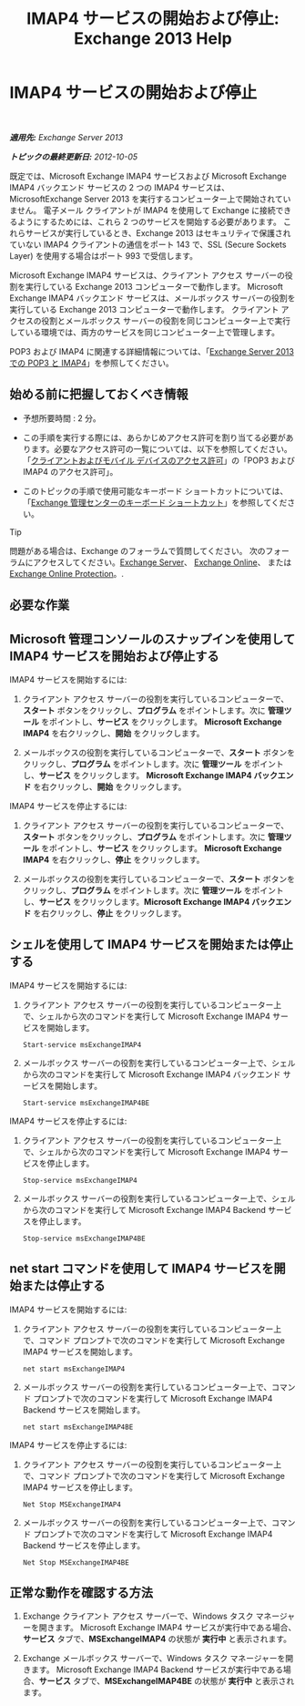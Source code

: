 ﻿---
title: 'IMAP4 サービスの開始および停止: Exchange 2013 Help'
TOCTitle: IMAP4 サービスの開始および停止
ms:assetid: a52db4bd-69a6-47b2-acf3-d9d8571c7a87
ms:mtpsurl: https://technet.microsoft.com/ja-jp/library/Bb124022(v=EXCHG.150)
ms:contentKeyID: 49896396
ms.date: 04/24/2018
mtps_version: v=EXCHG.150
ms.translationtype: HT
---

# IMAP4 サービスの開始および停止

 

_**適用先:** Exchange Server 2013_

_**トピックの最終更新日:** 2012-10-05_

既定では、Microsoft Exchange IMAP4 サービスおよび Microsoft Exchange IMAP4 バックエンド サービスの 2 つの IMAP4 サービスは、MicrosoftExchange Server 2013 を実行するコンピューター上で開始されていません。 電子メール クライアントが IMAP4 を使用して Exchange に接続できるようにするためには、これら 2 つのサービスを開始する必要があります。 これらサービスが実行しているとき、Exchange 2013 はセキュリティで保護されていない IMAP4 クライアントの通信をポート 143 で、SSL (Secure Sockets Layer) を使用する場合はポート 993 で受信します。

Microsoft Exchange IMAP4 サービスは、クライアント アクセス サーバーの役割を実行している Exchange 2013 コンピューターで動作します。 Microsoft Exchange IMAP4 バックエンド サービスは、メールボックス サーバーの役割を実行している Exchange 2013 コンピューターで動作します。 クライアント アクセスの役割とメールボックス サーバーの役割を同じコンピューター上で実行している環境では、両方のサービスを同じコンピューター上で管理します。

POP3 および IMAP4 に関連する詳細情報については、「[Exchange Server 2013 での POP3 と IMAP4](pop3-and-imap4-in-exchange-server-2013-exchange-2013-help.md)」を参照してください。

## 始める前に把握しておくべき情報

  - 予想所要時間 : 2 分。

  - この手順を実行する際には、あらかじめアクセス許可を割り当てる必要があります。必要なアクセス許可の一覧については、以下を参照してください。「[クライアントおよびモバイル デバイスのアクセス許可](clients-and-mobile-devices-permissions-exchange-2013-help.md)」の「POP3 および IMAP4 のアクセス許可」。

  - このトピックの手順で使用可能なキーボード ショートカットについては、「[Exchange 管理センターのキーボード ショートカット](keyboard-shortcuts-in-the-exchange-admin-center-exchange-online-protection-help.md)」を参照してください。


> [!TIP]
> 問題がある場合は、Exchange のフォーラムで質問してください。 次のフォーラムにアクセスしてください。<A href="https://go.microsoft.com/fwlink/p/?linkid=60612">Exchange Server</A>、 <A href="https://go.microsoft.com/fwlink/p/?linkid=267542">Exchange Online</A>、 または <A href="https://go.microsoft.com/fwlink/p/?linkid=285351">Exchange Online Protection</A>。.



## 必要な作業

## Microsoft 管理コンソールのスナップインを使用して IMAP4 サービスを開始および停止する

IMAP4 サービスを開始するには:

1.  クライアント アクセス サーバーの役割を実行しているコンピューターで、<strong>スタート</strong> ボタンをクリックし、<strong>プログラム</strong> をポイントします。次に <strong>管理ツール</strong> をポイントし、<strong>サービス</strong> をクリックします。 <strong>Microsoft Exchange IMAP4</strong> を右クリックし、<strong>開始</strong> をクリックします。

2.  メールボックスの役割を実行しているコンピューターで、<strong>スタート</strong> ボタンをクリックし、<strong>プログラム</strong> をポイントします。次に <strong>管理ツール</strong> をポイントし、<strong>サービス</strong> をクリックします。 <strong>Microsoft Exchange IMAP4 バックエンド</strong> を右クリックし、<strong>開始</strong> をクリックします。

IMAP4 サービスを停止するには:

1.  クライアント アクセス サーバーの役割を実行しているコンピューターで、<strong>スタート</strong> ボタンをクリックし、<strong>プログラム</strong> をポイントします。次に <strong>管理ツール</strong> をポイントし、<strong>サービス</strong> をクリックします。 <strong>Microsoft Exchange IMAP4</strong> を右クリックし、<strong>停止</strong> をクリックします。

2.  メールボックスの役割を実行しているコンピューターで、<strong>スタート</strong> ボタンをクリックし、<strong>プログラム</strong> をポイントします。次に <strong>管理ツール</strong> をポイントし、<strong>サービス</strong> をクリックします。<strong>Microsoft Exchange IMAP4 バックエンド</strong> を右クリックし、<strong>停止</strong> をクリックします。

## シェルを使用して IMAP4 サービスを開始または停止する

IMAP4 サービスを開始するには:

1.  クライアント アクセス サーバーの役割を実行しているコンピューター上で、シェルから次のコマンドを実行して Microsoft Exchange IMAP4 サービスを開始します。
    
        Start-service msExchangeIMAP4

2.  メールボックス サーバーの役割を実行しているコンピューター上で、シェルから次のコマンドを実行して Microsoft Exchange IMAP4 バックエンド サービスを開始します。
    
        Start-service msExchangeIMAP4BE

IMAP4 サービスを停止するには:

1.  クライアント アクセス サーバーの役割を実行しているコンピューター上で、シェルから次のコマンドを実行して Microsoft Exchange IMAP4 サービスを停止します。
    
        Stop-service msExchangeIMAP4

2.  メールボックス サーバーの役割を実行しているコンピューター上で、シェルから次のコマンドを実行して Microsoft Exchange IMAP4 Backend サービスを停止します。
    
        Stop-service msExchangeIMAP4BE

## net start コマンドを使用して IMAP4 サービスを開始または停止する

IMAP4 サービスを開始するには:

1.  クライアント アクセス サーバーの役割を実行しているコンピューター上で、コマンド プロンプトで次のコマンドを実行して Microsoft Exchange IMAP4 サービスを開始します。
    
        net start msExchangeIMAP4

2.  メールボックス サーバーの役割を実行しているコンピューター上で、コマンド プロンプトで次のコマンドを実行して Microsoft Exchange IMAP4 Backend サービスを開始します。
    
        net start msExchangeIMAP4BE

IMAP4 サービスを停止するには:

1.  クライアント アクセス サーバーの役割を実行しているコンピューター上で、コマンド プロンプトで次のコマンドを実行して Microsoft Exchange IMAP4 サービスを停止します。
    
        Net Stop MSExchangeIMAP4

2.  メールボックス サーバーの役割を実行しているコンピューター上で、コマンド プロンプトで次のコマンドを実行して Microsoft Exchange IMAP4 Backend サービスを停止します。
    
        Net Stop MSExchangeIMAP4BE

## 正常な動作を確認する方法

1.  Exchange クライアント アクセス サーバーで、Windows タスク マネージャーを開きます。 Microsoft Exchange IMAP4 サービスが実行中である場合、<strong>サービス</strong> タブで、<strong>MSExchangeIMAP4</strong> の状態が <strong>実行中</strong> と表示されます。

2.  Exchange メールボックス サーバーで、Windows タスク マネージャーを開きます。 Microsoft Exchange IMAP4 Backend サービスが実行中である場合、<strong>サービス</strong> タブで、<strong>MSExchangeIMAP4BE</strong> の状態が <strong>実行中</strong> と表示されます。

